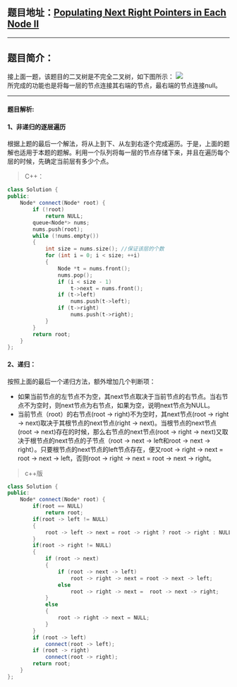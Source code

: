## 题目地址：[Populating Next Right Pointers in Each Node II](https://leetcode.com/problems/populating-next-right-pointers-in-each-node-ii/)
---
## 题目简介：   
接上面一题，该题目的二叉树是不完全二叉树，如下图所示：
![](https://img-blog.csdnimg.cn/20190509083211823.png?x-oss-process=image/watermark,type_ZmFuZ3poZW5naGVpdGk,shadow_10,text_aHR0cHM6Ly9ibG9nLmNzZG4ubmV0L2NoYW9fc2hpbmU=,size_16,color_FFFFFF,t_70)      
所完成的功能也是将每一层的节点连接其右端的节点，最右端的节点连接null。

---
#### 题目解析:    
#### 1、非递归的逐层遍历   
根据上题的最后一个解法，将从上到下、从左到右逐个完成遍历。于是，上面的题解也适用于本题的题解。利用一个队列将每一层的节点存储下来，并且在遍历每个层的时候，先确定当前层有多少个点。   
>C++：

```c++
class Solution {
public:
    Node* connect(Node* root) {
        if (!root) 
            return NULL;
        queue<Node*> nums;
        nums.push(root);
        while (!nums.empty()) 
        {
            int size = nums.size(); //保证该层的个数
            for (int i = 0; i < size; ++i) 
            {
                Node *t = nums.front(); 
                nums.pop();
                if (i < size - 1) 
                    t->next = nums.front();
                if (t->left) 
                    nums.push(t->left);
                if (t->right) 
                    nums.push(t->right);
            }
        }
        return root;
    }
};
```
#### 2、递归：  
按照上面的最后一个递归方法，额外增加几个判断项：
+ 如果当前节点的左节点不为空，其next节点取决于当前节点的右节点。当右节点不为空时，则next节点为右节点，如果为空，说明next节点为NULL。
+ 当前节点（root）的右节点(root -> right)不为空时，其next节点(root -> right -> next)取决于其根节点的next节点(right -> next)。当根节点的next节点(root -> next)存在的时候，那么右节点的next节点(root -> right -> next)又取决于根节点的next节点的子节点（root -> next -> left和root -> next -> right）。只要根节点的next节点的left节点存在，便又root -> right -> next = root -> next -> left，否则root -> right -> next = root -> next -> right。
> c++版
```c++
class Solution {
public:
    Node* connect(Node* root) {
        if(root == NULL) 
            return root;
        if(root -> left != NULL)
        {
            root -> left -> next = root -> right ? root -> right : NULL;
        }
        if(root -> right != NULL)
        {
            if (root -> next)
            {
                if (root -> next -> left)
                    root -> right -> next = root -> next -> left;
                else
                    root -> right -> next =  root -> next -> right;
            }
            else
            {
                root -> right -> next = NULL;
            }
        }
        if (root -> left)
            connect(root -> left);
        if (root -> right)
            connect(root -> right);
        return root;
    }
};
```
